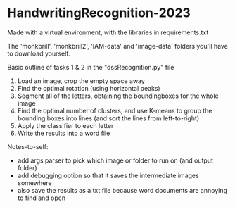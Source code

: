 # HandwritingRecognition-2023

Made with a virtual environment, with the libraries in requirements.txt

The 'monkbrill', 'monkbrill2', 'IAM-data' and 'image-data' folders you'll have to download yourself.
 



Basic outline of tasks 1 & 2 in the "dssRecognition.py" file

1. Load an image, crop the empty space away
2. Find the optimal rotation (using horizontal peaks)
3. Segment all of the letters, obtaining the boundingboxes for the whole image
4. Find the optimal number of clusters, and use K-means to group the bounding boxes into lines (and sort the lines from left-to-right)
5. Apply the classifier to each letter
6. Write the results into a word file



Notes-to-self:
- add args parser to pick which image or folder to run on (and output folder)
- add debugging option so that it saves the intermediate images somewhere
- also save the results as a txt file because word documents are annoying to find and open
